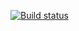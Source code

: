 [![Build status](https://ci.appveyor.com/api/projects/status/7kqsuu7sn66c7r3f/branch/master?svg=true)](https://ci.appveyor.com/project/DanilaEvteev/debit-card/branch/master)
